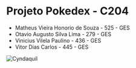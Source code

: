 # Projeto Pokedex - C204

* Matheus Vieira Honorio de Souza - 525 - GES
* Otavio Augusto Silva Lima - 279 - GES
* Vinicius Vilela Paulino - 436 - GES
* Vitor Dias Carlos - 445 - GES

![Cyndaquil](https://pa1.aminoapps.com/5982/a95a06ab3f8b5d6da33074dc116a572115359cdf_hq.gif)
